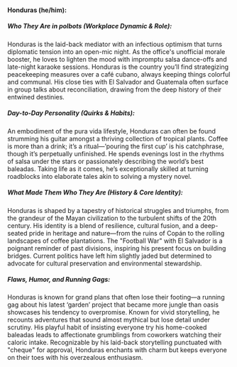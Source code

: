 #### Honduras (he/him):  

##### Who They Are in *polbots* (Workplace Dynamic & Role):  
Honduras is the laid-back mediator with an infectious optimism that turns diplomatic tension into an open-mic night. As the office's unofficial morale booster, he loves to lighten the mood with impromptu salsa dance-offs and late-night karaoke sessions. Honduras is the country you’ll find strategizing peacekeeping measures over a café cubano, always keeping things colorful and communal. His close ties with El Salvador and Guatemala often surface in group talks about reconciliation, drawing from the deep history of their entwined destinies.  

##### Day-to-Day Personality (Quirks & Habits):  
An embodiment of the pura vida lifestyle, Honduras can often be found strumming his guitar amongst a thriving collection of tropical plants. Coffee is more than a drink; it’s a ritual—’pouring the first cup’ is his catchphrase, though it’s perpetually unfinished. He spends evenings lost in the rhythms of salsa under the stars or passionately describing the world’s best baleadas. Taking life as it comes, he’s exceptionally skilled at turning roadblocks into elaborate tales akin to solving a mystery novel.  

##### What Made Them Who They Are (History & Core Identity):  
Honduras is shaped by a tapestry of historical struggles and triumphs, from the grandeur of the Mayan civilization to the turbulent shifts of the 20th century. His identity is a blend of resilience, cultural fusion, and a deep-seated pride in heritage and nature—from the ruins of Copán to the rolling landscapes of coffee plantations. The "Football War" with El Salvador is a poignant reminder of past divisions, inspiring his present focus on building bridges. Current politics have left him slightly jaded but determined to advocate for cultural preservation and environmental stewardship.  

##### Flaws, Humor, and Running Gags:  
Honduras is known for grand plans that often lose their footing—a running gag about his latest ‘garden’ project that became more jungle than oasis showcases his tendency to overpromise. Known for vivid storytelling, he recounts adventures that sound almost mythical but lose detail under scrutiny. His playful habit of insisting everyone try his home-cooked baleadas leads to affectionate grumblings from coworkers watching their caloric intake. Recognizable by his laid-back storytelling punctuated with "cheque" for approval, Honduras enchants with charm but keeps everyone on their toes with his overzealous enthusiasm.